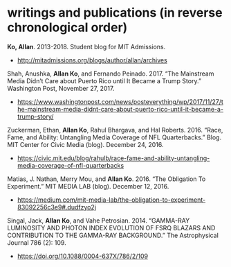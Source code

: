 # writings and publications (in reverse chronological order)

**Ko, Allan**. 2013-2018. Student blog for MIT Admissions. 
- http://mitadmissions.org/blogs/author/allan/archives

Shah, Anushka, **Allan Ko**, and Fernando Peinado. 2017. “The Mainstream Media Didn’t Care about Puerto Rico until It Became a Trump Story.” Washington Post, November 27, 2017. 
- https://www.washingtonpost.com/news/posteverything/wp/2017/11/27/the-mainstream-media-didnt-care-about-puerto-rico-until-it-became-a-trump-story/

Zuckerman, Ethan, **Allan Ko**, Rahul Bhargava, and Hal Roberts. 2016. “Race, Fame, and Ability: Untangling Media Coverage of NFL Quarterbacks.” Blog. MIT Center for Civic Media (blog). December 24, 2016. 
- https://civic.mit.edu/blog/rahulb/race-fame-and-ability-untangling-media-coverage-of-nfl-quarterbacks

Matias, J. Nathan, Merry Mou, and **Allan Ko**. 2016. “The Obligation To Experiment.” MIT MEDIA LAB (blog). December 12, 2016. 
- https://medium.com/mit-media-lab/the-obligation-to-experiment-83092256c3e9#.dudfzyo2j

Singal, Jack, **Allan Ko**, and Vahe Petrosian. 2014. “GAMMA-RAY LUMINOSITY AND PHOTON INDEX EVOLUTION OF FSRQ BLAZARS AND CONTRIBUTION TO THE GAMMA-RAY BACKGROUND.” The Astrophysical Journal 786 (2): 109. 
- https://doi.org/10.1088/0004-637X/786/2/109
